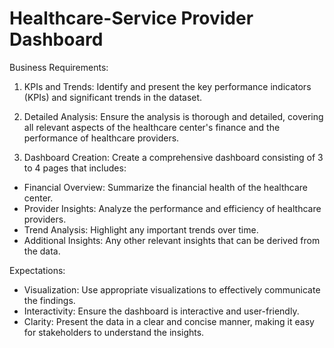 # Healthcare-Service Provider Dashboard

Business Requirements: 
1. KPIs and Trends: Identify and present the key 
performance indicators (KPIs) and significant trends in the 
dataset.

2. Detailed Analysis: Ensure the analysis is thorough and 
detailed, covering all relevant aspects of the healthcare 
center's finance and the performance of healthcare 
providers.

3. Dashboard Creation: Create a comprehensive 
dashboard consisting of 3 to 4 pages that includes:
  - Financial Overview: Summarize the financial health of the healthcare center.
  - Provider Insights: Analyze the performance and efficiency of healthcare providers. 
  - Trend Analysis: Highlight any important trends over time.
  - Additional Insights: Any other relevant insights that can be derived from the data.

Expectations: 
  - Visualization: Use appropriate visualizations to effectively communicate the findings.
  - Interactivity: Ensure the dashboard is interactive and user-friendly.
  - Clarity: Present the data in a clear and concise manner, making it easy for stakeholders to understand the insights.
